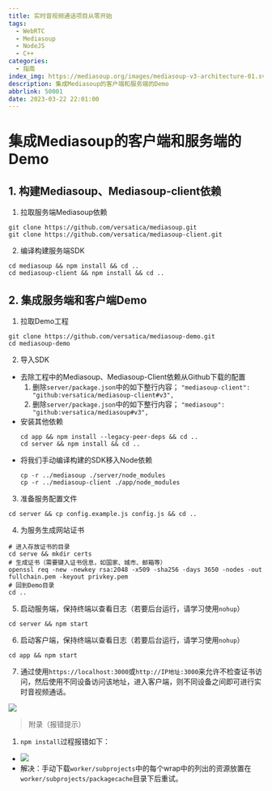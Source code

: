 ```yaml
---
title: 实时音视频通话项目从零开始
tags:
  - WebRTC
  - Mediasoup
  - NodeJS
  - C++
categories:
  - 指南
index_img: https://mediasoup.org/images/mediasoup-v3-architecture-01.svg
description: 集成Mediasoup的客户端和服务端的Demo
abbrlink: 50001
date: 2023-03-22 22:01:00
---
```


# 集成Mediasoup的客户端和服务端的Demo
## 1. 构建Mediasoup、Mediasoup-client依赖
1. 拉取服务端Mediasoup依赖
  ```shell
  git clone https://github.com/versatica/mediasoup.git
  git clone https://github.com/versatica/mediasoup-client.git
  ```
2. 编译构建服务端SDK
  ```shell
  cd mediasoup && npm install && cd ..
  cd mediasoup-client && npm install && cd ..
  ```

## 2. 集成服务端和客户端Demo
1. 拉取Demo工程
  ```shell
  git clone https://github.com/versatica/mediasoup-demo.git
  cd mediasoup-demo
  ```
2. 导入SDK
  - 去除工程中的Mediasoup、Mediasoup-Client依赖从Github下载的配置
    1. 删除`server/package.json`中的如下整行内容；
      `"mediasoup-client": "github:versatica/mediasoup-client#v3",`
    2. 删除`server/package.json`中的如下整行内容；
      `"mediasoup": "github:versatica/mediasoup#v3",`
  - 安装其他依赖
    ```shell
    cd app && npm install --legacy-peer-deps && cd ..
    cd server && npm install && cd ..
    ```
  - 将我们手动编译构建的SDK移入Node依赖
    ```
    cp -r ../mediasoup ./server/node_modules
    cp -r ../mediasoup-client ./app/node_modules
    ```
3. 准备服务配置文件
  ```
  cd server && cp config.example.js config.js && cd ..
  ```
4. 为服务生成网站证书
  ```shell
  # 进入存放证书的目录
  cd serve && mkdir certs
  # 生成证书（需要键入证书信息，如国家、城市、邮箱等）
  openssl req -new -newkey rsa:2048 -x509 -sha256 -days 3650 -nodes -out fullchain.pem -keyout privkey.pem
  # 回到Demo目录
  cd ..
  ```
5. 启动服务端，保持终端以查看日志（若要后台运行，请学习使用`nohup`）
  ```shell
  cd server && npm start
  ```
6. 启动客户端，保持终端以查看日志（若要后台运行，请学习使用`nohup`）
  ```shell
  cd app && npm start
  ```
7. 通过使用`https://localhost:3000`或`http://IP地址:3000`来允许不检查证书访问，然后使用不同设备访问该地址，进入客户端，则不同设备之间即可进行实时音视频通话。

![](https://zhongshijie1995.github.io/zhongshijie-pic/img/20230322235800.jpg)

> 附录（报错提示）
1. `npm install`过程报错如下：
  - ![](https://zhongshijie1995.github.io/zhongshijie-pic/img/20230322222200.jpg)
  - 解决：手动下载`worker/subprojects`中的每个wrap中的列出的资源放置在`worker/subprojects/packagecache`目录下后重试。
